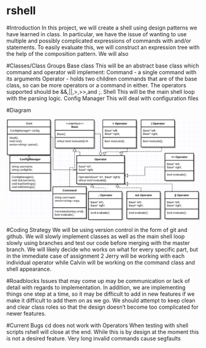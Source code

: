 # rshell


#Introduction
In this project, we will create a shell using design patterns we have learned in class. In particular, we have the issue of wanting to use multiple and possibly complicated expressions of commands with and/or statements. To easily evaluate this, we will construct an expression tree with the help of the composition pattern. We will also 

#Classes/Class Groups 
Base class
This will be an abstract base class which command and operator will implement:
Command - a single command with its arguments 
Operator - holds two children commands that are of the base class, so can be more operators or a command in either. The operators supported should be &&,||,>,>>,and ;.
Shell
This will be the main shell loop with the parsing logic.
Config Manager
This will deal with configuration files



#Diagram

![Alt text](https://github.com/tacalvin/rshell/blob/master/diagram.png "UML Diagram")




#Coding Strategy
We will be using version control in the form of git and github. We will slowly implement classes as well as the main shell loop slowly using branches and test our code before merging with the master branch. We will likely decide who works on what for every specific part, but in the immediate case of assignment 2 Jerry will be working with each individual operator while Calvin will be working on the command class and shell appearance.

#Roadblocks
Issues that may come up may be communication or lack of detail with regards to implementation. In addition, we are implementing things one step at a time, so it may be difficult to add in new features if we make it difficult to add them on as we go. We should attempt to keep clean and clear class roles so that the design doesn’t become too complicated for newer features.

#Current Bugs
cd does not work with Operators
When testing with shell scripts rshell will close at the end. While this is by design at the moment this is not a desired feature.
Very long invalid commands cause segfaults
